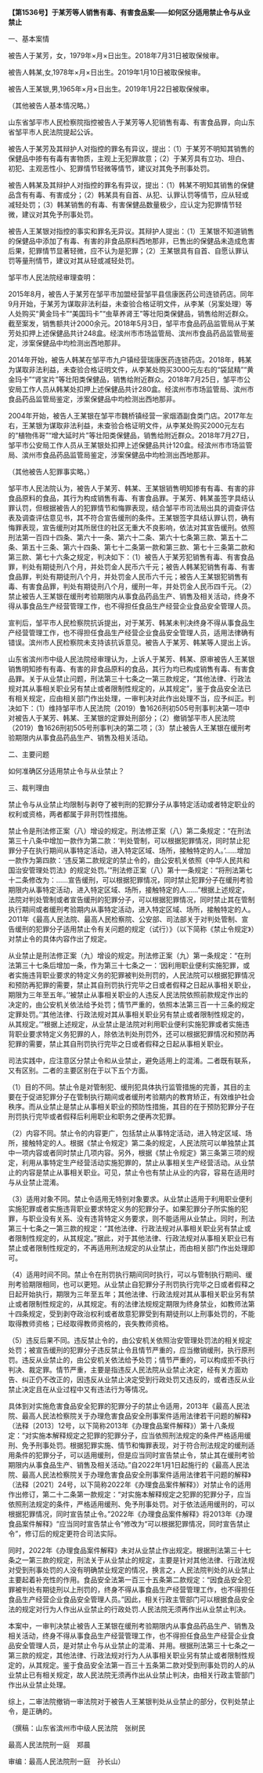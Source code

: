 **【第1536号】于某芳等人销售有毒、有害食品案——如何区分适用禁止令与从业禁止**

一、基本案情

被告人于某芳，女，1979年×月×日出生。2018年7月31日被取保候审。

被告人韩某,女,1978年×月×日出生。2019年1月10日被取保候审。

被告人王某银,男,1965年×月×日出生。2019年1月22日被取保候审。

（其他被告人基本情况略。）

山东省邹平市人民检察院指控被告人于某芳等人犯销售有毒、有害食品罪，向山东省邹平市人民法院提起公诉。

被告人于某芳及其辩护人对指控的罪名有异议，提出：（1）于某芳不明知其销售的保健品中掺有有毒有害物质，主观上无犯罪故意；（2）于某芳具有立功、坦白、初犯、主观恶性小、犯罪情节轻微等情节，建议对其免予刑事处罚。

被告人韩某及其辩护人对指控的罪名有异议，提出：（1）韩某不明知其销售的保健品含有有毒、有害成分；（2）韩某具有自首、从犯、认罪认罚等情节，应从轻或减轻处罚；（3）韩某销售的有毒、有害保健品数量极少，应认定为犯罪情节轻微，建议对其免予刑事处罚。

被告人王某银对指控的事实和罪名无异议。其辩护人提出：（1）王某银不知道销售的保健品中添加了有毒、有害的非食品原料西地那非，已售出的保健品未造成危害后果，犯罪情节显著轻微，应不认为是犯罪；（2）王某银具有自首、自愿认罪认罚等量刑情节，建议对其从轻或减轻处罚。

邹平市人民法院经审理查明：

2015年8月，被告人于某芳在邹平市加盟经营邹平县信康医药公司连锁药店。同年9月开始，于某芳为谋取非法利益，未查验合格证明文件，从李某（另案处理）等人处购买“黄金玛卡”“美国玛卡”“虫草养肾王”等壮阳类保健品，销售给附近群众。截至案发，销售额共计2000余元。2018年5月3日，邹平市食品药品监管局从于某芳处扣押上述保健品共计248盒。经滨州市市场监管局、滨州市食品药品监管局鉴定，涉案保健品中均检测出西地那非。

2014年开始，被告人韩某在邹平市九户镇经营瑞康医药连锁药店。2018年，韩某为谋取非法利益，未查验合格证明文件，从李某处购买3000元左右的“袋鼠精”“黄金玛卡”“肾宝片”等壮阳类保健品，销售给附近群众。2018年7月25日，邹平市公安局工作人员从韩某处扣押上述保健品共计280盒。经滨州市市场监管局、滨州市食品药品监管局鉴定，涉案保健品中均检测出西地那非。

2004年开始，被告人王某银在邹平市魏桥镇经营一家烟酒副食类门店。2017年左右，王某银为谋取非法利益，未查验合格证明文件，从李某处购买2000元左右的“植物伟哥”“增大延时片”等壮阳类保健品，销售给附近群众。2018年7月27日，邹平市公安局工作人员从王某银处扣押上述保健品共计120盒。经滨州市市场监管局、滨州市食品药品监管局鉴定，涉案保健品中均检测出西地那非。

（其他被告人犯罪事实略。）

邹平市人民法院认为，被告人于某芳、韩某、王某银销售明知掺有有毒、有害的非食品原料的食品，其行为构成销售有毒、有害食品罪。于某芳、韩某虽签字具结认罪认罚，但根据被告人的犯罪情节和悔罪表现，结合邹平市司法局出具的调查评估表及调查评估意见书，其不符合宣告缓刑的条件。王某银签字具结认罪认罚，确有悔罪表现，宣告缓刑对其所居住的社区无重大不良影响，依法对其宣告缓刑。依照刑法第一百四十四条、第六十一条、第六十二条、第六十七条第三款、第五十二条、第五十三条、第六十四条、第七十二条第一款和第三款、第七十三条第二款和第三款、第七十六条之规定，判决如下：（1）被告人于某芳犯销售有毒、有害食品罪，判处有期徒刑八个月，并处罚金人民币六千元；被告人韩某犯销售有毒、有害食品罪，判处有期徒刑八个月，并处罚金人民币六千元；被告人王某银犯销售有毒、有害食品罪，判处有期徒刑八个月，缓刑一年，并处罚金人民币四千元。（2）禁止被告人王某银在缓刑考验期限内从事食品药品生产、销售及相关活动，终身不得从事食品生产经营管理工作，也不得担任食品生产经营企业食品安全管理人员。

宣判后，邹平市人民检察院抗诉提出，对于某芳、韩某未判决终身不得从事食品生产经营管理工作，也不得担任食品生产经营企业食品安全管理人员，适用法律确有错误。滨州市人民检察院未支持该抗诉意见。被告人于某芳、韩某等人提出上诉。

山东省滨州市中级人民法院经审理认为，上诉人于某芳、韩某、原审被告人王某银销售明知掺有有毒、有害的非食品原料的食品，其行为均已构成销售有毒、有害食品罪。关于从业禁止问题，刑法第三十七条之一第三款规定，“其他法律、行政法规对其从事相关职业另有禁止或者限制性规定的，从其规定”，鉴于食品安全法已有相关规定，应由相关部门作出处理，一审判决对此作出处理不当，应予纠正。判决如下：（1）维持邹平市人民法院（2019）鲁1626刑初505号刑事判决第一项中对被告人于某芳、韩某、王某银的定罪处刑部分；（2）撤销邹平市人民法院（2019）鲁1626刑初505号刑事判决的第二项；（3）禁止被告人王某银在缓刑考验期限内从事食品药品生产、销售及相关活动。

二、主要问题

如何准确区分适用禁止令与从业禁止？

三、裁判理由

禁止令与从业禁止均限制与剥夺了被判刑的犯罪分子从事特定活动或者特定职业的权利或资格，两者都属于非刑罚性措施。

禁止令是刑法修正案（八）增设的规定。刑法修正案（八）第二条规定：“在刑法第三十八条中增加一款作为第二款：‘判处管制，可以根据犯罪情况，同时禁止犯罪分子在执行期间从事特定活动，进入特定区域、场所，接触特定的人。’……增加一款作为第四款：‘违反第二款规定的禁止令的，由公安机关依照《中华人民共和国治安管理处罚法》的规定处罚。’”刑法修正案（八）第十一条规定：“将刑法第七十二条修改为：……宣告缓刑，可以根据犯罪情况，同时禁止犯罪分子在缓刑考验期限内从事特定活动，进入特定区域、场所，接触特定的人……”根据上述规定，法院对判处管制或者宣告缓刑的犯罪分子，可以根据犯罪情况，同时禁止其在管制执行期间或者缓刑考验期内从事特定活动，进入特定区域、场所，接触特定的人。2011年《最高人民法院、最高人民检察院、公安部、司法部关于对判处管制、宣告缓刑的犯罪分子适用禁止令有关问题的规定（试行）》（以下简称《禁止令规定》）对禁止令的具体内容作出了规定。

从业禁止是刑法修正案（九）增设的规定。刑法修正案（九）第一条规定：“在刑法第三十七条后增加一条，作为第三十七条之一：‘因利用职业便利实施犯罪，或者实施违背职业要求的特定义务的犯罪被判处刑罚的，人民法院可以根据犯罪情况和预防再犯罪的需要，禁止其自刑罚执行完毕之日或者假释之日起从事相关职业，期限为三年至五年。’‘被禁止从事相关职业的人违反人民法院依照前款规定作出的决定的，由公安机关依法给予处罚；情节严重的，依照本法第三百一十三条的规定定罪处罚。’‘其他法律、行政法规对其从事相关职业另有禁止或者限制性规定的，从其规定。’”根据上述规定，从业禁止是法院对利用职业便利实施犯罪或者实施违背职业要求特定义务犯罪的人，除依法判处刑罚外，还可以根据犯罪情况和预防再犯罪的需要，禁止其自刑罚执行完毕之日或者假释之日起从事相关职业。

司法实践中，应注意区分禁止令和从业禁止，避免适用上的混淆。二者既有联系，又有区别。二者的主要区别在于以下五个方面。

（1）目的不同。禁止令是对管制犯、缓刑犯具体执行监管措施的完善，其目的主要在于促进犯罪分子在管制执行期间或者缓刑考验期内的教育矫正，有效维护社会秩序。而从业禁止是禁止从事相关职业的预防性措施，其目的在于预防犯罪分子在刑罚执行完毕或者假释后利用职业和职务之便再次犯罪。

（2）内容不同。禁止令的内容更广，包括禁止从事特定活动，进入特定区域、场所，接触特定的人。根据《禁止令规定》第二条的规定，人民法院可以单独禁止其中一项内容或者同时禁止几项内容。另外，根据《禁止令规定》第三条第三项的规定，利用从事特定生产经营活动实施犯罪的，禁止从事相关生产经营活动。从业禁止的内容是禁止从事相关职业。可见，禁止令也有禁止从业的内容，容易在适用时与从业禁止混淆。

（3）适用对象不同。禁止令适用无特别对象要求。从业禁止适用于利用职业便利实施犯罪或者实施违背职业要求特定义务的犯罪分子。如果犯罪分子所实施的犯罪，与职业没有关系、没有违背特定义务要求，则不能适用从业禁止。同时，刑法第三十七条之一第三款的规定：“其他法律、行政法规对从事相关职业另有禁止或者限制性规定的，从其规定。”据此，对于其他法律、行政法规对从事相关职业已有禁止或者限制性规定的，不再适用刑法规定的从业禁止，而由相关部门作出处理即可。

（4）适用时间不同。禁止令在刑罚执行期间同时执行，可以与管制执行期间、缓刑考验期限相同，也可以更短。从业禁止自犯罪分子刑罚执行完毕之日或者假释之日起开始执行，期限为三年至五年；其他法律、行政法规对其从事相关职业另有禁止或者限制性规定的，从其规定。有的法律法规规定期限为终身禁业，如教师法第十四条规定，受到剥夺政治权利或者故意犯罪受到有期徒刑以上刑事处罚的，不能取得教师资格；已经取得教师资格的，丧失教师资格。

（5）违反后果不同。违反禁止令的，由公安机关依照治安管理处罚法的相关规定处罚；被宣告缓刑的犯罪分子违反禁止令且情节严重的，应当撤销缓刑，执行原刑罚。违反从业禁止的，由公安机关依法给予处罚；情节严重的，可以构成拒不执行判决、裁定罪。情节严重，主要是指违反人民法院从业禁止决定，经有关方面劝告、纠正仍不改正的，因违反从业禁止决定受到行政处罚又违反的，或者违反从业禁止决定且在从业过程中又有违法行为等情况。

具体到对实施危害食品安全犯罪的犯罪分子的禁止令适用，2013年《最高人民法院、最高人民法检察院关于办理危害食品安全刑事案件适用法律若干问题的解释》（法释〔2013〕12号，以下简称2013年《办理食品案件解释》）第十八条规定：“对实施本解释规定之犯罪的犯罪分子，应当依照刑法规定的条件严格适用缓刑、免予刑事处罚。根据犯罪实施、情节和悔罪表现，对于符合刑法规定的缓刑适用条件的犯罪分子，可以适用缓刑，但是应当同时宣告禁止令，禁止其在缓刑考验期限内从事食品生产、销售及相关活动。”自2022年1月1日起施行的《最高人民法院、最高人民法检察院关于办理危害食品安全刑事案件适用法律若干问题的解释》（法释〔2021〕24号，以下简称2022年《办理食品案件解释》）对禁止令的适用作出修订，第二十二条第一款规定：“对实施本解释规定之犯罪的犯罪分子，应当依照刑法规定的条件，严格适用缓刑、免予刑事处罚。对于依法适用缓刑的，可以根据犯罪情况，同时宣告禁止令。”2022年《办理食品案件解释》将2013年《办理食品案件解释》“应当同时宣告禁止令”修改为“可以根据犯罪情况，同时宣告禁止令”，修订后的规定更符合司法实际。

同时，2022年《办理食品案件解释》未对从业禁止作出规定。根据刑法第三十七条之一第三款的规定，刑法关于从业禁止的规定，主要是针对其他法律、行政法规对受到刑事处罚的人没有明确禁业规定的情况，换言之，人民法院判处的从业禁止主要起着补充性的作用。食品安全法第一百三十五条第二款规定：“因食品安全犯罪被判处有期徒刑以上刑罚的，终身不得从事食品生产经营管理工作，也不得担任食品生产经营企业食品安全管理人员。”因此，相关行政主管部门可以根据食品安全法的规定对行为人作出从业禁止的行政处罚.人民法院无须再作出从业禁止判决。

本案中，一审判决禁止被告人王某银在缓刑考验期限内从事食品药品生产、销售及相关活动，终身不得从事食品生产经营管理工作，也不得担任食品生产经营企业食品安全管理人员，是对禁止令与从业禁止的混淆、并用。根据刑法第三十七条之一第三款的规定，其他法律、行政法规对行为人从事相关职业另有禁止或者限制性规定的，从其规定。鉴于食品安全法第一百三十五条第二款对受到刑事处罚的人的从业禁止已有相关规定，故人民法院无须再作出从业禁止判决，由相关行政主管部门作出从业禁止处理。

综上，二审法院撤销一审法院对于被告人王某银判处从业禁止的部分，仅判处禁止令，是正确的。

（撰稿：山东省滨州市中级人民法院　张树民

最高人民法院刑一庭　郑晨

审编：最高人民法院刑一庭　孙长山）